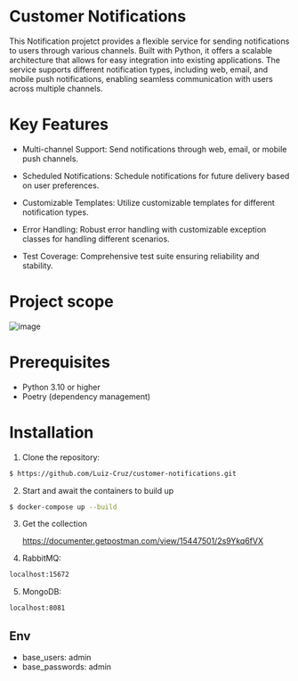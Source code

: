 
# Customer Notifications

This Notification projetct provides a flexible service for sending notifications to users through various channels. Built with Python, it offers a scalable architecture that allows for easy integration into existing applications. The service supports different notification types, including web, email, and mobile push notifications, enabling seamless communication with users across multiple channels.


# Key Features

- Multi-channel Support: Send notifications through web, email, or mobile push channels.

- Scheduled Notifications: Schedule notifications for future delivery based on user preferences.

- Customizable Templates: Utilize customizable templates for different notification types.

- Error Handling: Robust error handling with customizable exception classes for handling different scenarios.

- Test Coverage: Comprehensive test suite ensuring reliability and stability.

# Project scope

![image](https://github.com/Luiz-Cruz/customer-notifications/assets/54514011/ba808749-6dd8-466f-ac68-46f01f2d12b1)



# Prerequisites
- Python 3.10 or higher
- Poetry (dependency management)

# Installation

1. Clone the repository:

```bash
$ https://github.com/Luiz-Cruz/customer-notifications.git
```


2. Start and await the containers to build up
   
```bash
$ docker-compose up --build
```

3. Get the collection

   https://documenter.getpostman.com/view/15447501/2s9Ykq6fVX


4. RabbitMQ:
```bash
localhost:15672
```

5. MongoDB:
```bash
localhost:8081
```

## Env

- base_users: admin
- base_passwords: admin
